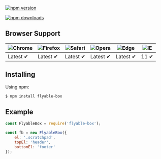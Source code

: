[![npm version](https://img.shields.io/npm/v/flyable-box.svg?style=flat-square)](https://www.npmjs.org/package/flyable-box)

[![npm downloads](https://img.shields.io/npm/dm/flyable-box.svg?style=flat-square)](http://npm-stat.com/charts.html?package=flyable-box)

## Browser Support

![Chrome](https://raw.github.com/alrra/browser-logos/master/src/chrome/chrome_48x48.png) | ![Firefox](https://raw.github.com/alrra/browser-logos/master/src/firefox/firefox_48x48.png) | ![Safari](https://raw.github.com/alrra/browser-logos/master/src/safari/safari_48x48.png) | ![Opera](https://raw.github.com/alrra/browser-logos/master/src/opera/opera_48x48.png) | ![Edge](https://raw.github.com/alrra/browser-logos/master/src/edge/edge_48x48.png) | ![IE](https://raw.github.com/alrra/browser-logos/master/src/archive/internet-explorer_9-11/internet-explorer_9-11_48x48.png) |
--- | --- | --- | --- | --- | --- |
Latest ✔ | Latest ✔ | Latest ✔ | Latest ✔ | Latest ✔ | 11 ✔ |

## Installing

Using npm:

```bash
$ npm install flyable-box
```

## Example

```js
const FlyableBox = require('flyable-box');

const fb = new FlyableBox({
    el: '.scratchpad',
    topEl: 'header',
    bottomEl: 'footer'
});
```

